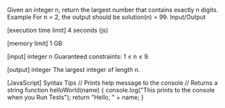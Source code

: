 Given an integer n, return the largest number that contains exactly n digits.
Example
For n = 2, the output should be
solution(n) = 99.
Input/Output


[execution time limit] 4 seconds (js)


[memory limit] 1 GB


[input] integer n
Guaranteed constraints:
1 ≤ n ≤ 9.


[output] integer
The largest integer of length n.


[JavaScript] Syntax Tips
// Prints help message to the console
// Returns a string
function helloWorld(name) {
    console.log("This prints to the console when you Run Tests");
    return "Hello, " + name;
}


